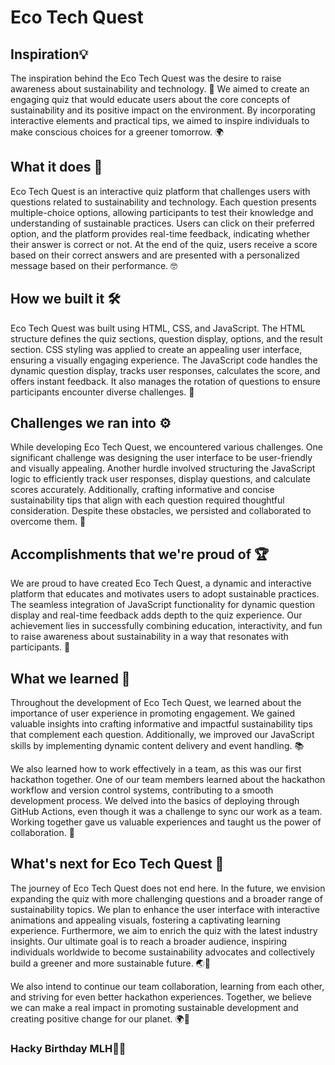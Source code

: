 # Eco Tech Quest
## Inspiration💡
The inspiration behind the Eco Tech Quest was the desire to raise awareness about sustainability and technology. 🌱 We aimed to create an engaging quiz that would educate users about the core concepts of sustainability and its positive impact on the environment. By incorporating interactive elements and practical tips, we aimed to inspire individuals to make conscious choices for a greener tomorrow. 🌍

## What it does 🚀 
Eco Tech Quest is an interactive quiz platform that challenges users with questions related to sustainability and technology. Each question presents multiple-choice options, allowing participants to test their knowledge and understanding of sustainable practices. Users can click on their preferred option, and the platform provides real-time feedback, indicating whether their answer is correct or not. At the end of the quiz, users receive a score based on their correct answers and are presented with a personalized message based on their performance. 🤓

## How we built it 🛠️ 
Eco Tech Quest was built using HTML, CSS, and JavaScript. The HTML structure defines the quiz sections, question display, options, and the result section. CSS styling was applied to create an appealing user interface, ensuring a visually engaging experience. The JavaScript code handles the dynamic question display, tracks user responses, calculates the score, and offers instant feedback. It also manages the rotation of questions to ensure participants encounter diverse challenges. 🔧

## Challenges we ran into ⚙️ 
While developing Eco Tech Quest, we encountered various challenges. One significant challenge was designing the user interface to be user-friendly and visually appealing. Another hurdle involved structuring the JavaScript logic to efficiently track user responses, display questions, and calculate scores accurately. Additionally, crafting informative and concise sustainability tips that align with each question required thoughtful consideration. Despite these obstacles, we persisted and collaborated to overcome them. 💪

## Accomplishments that we're proud of 🏆 
We are proud to have created Eco Tech Quest, a dynamic and interactive platform that educates and motivates users to adopt sustainable practices. The seamless integration of JavaScript functionality for dynamic question display and real-time feedback adds depth to the quiz experience. Our achievement lies in successfully combining education, interactivity, and fun to raise awareness about sustainability in a way that resonates with participants. 🌟

## What we learned 🧠 
Throughout the development of Eco Tech Quest, we learned about the importance of user experience in promoting engagement. We gained valuable insights into crafting informative and impactful sustainability tips that complement each question. Additionally, we improved our JavaScript skills by implementing dynamic content delivery and event handling. 📚

We also learned how to work effectively in a team, as this was our first hackathon together. One of our team members learned about the hackathon workflow and version control systems, contributing to a smooth development process. We delved into the basics of deploying through GitHub Actions, even though it was a challenge to sync our work as a team. Working together gave us valuable experiences and taught us the power of collaboration. 🤝

## What's next for Eco Tech Quest 🚀 
The journey of Eco Tech Quest does not end here. In the future, we envision expanding the quiz with more challenging questions and a broader range of sustainability topics. We plan to enhance the user interface with interactive animations and appealing visuals, fostering a captivating learning experience. Furthermore, we aim to enrich the quiz with the latest industry insights. Our ultimate goal is to reach a broader audience, inspiring individuals worldwide to become sustainability advocates and collectively build a greener and more sustainable future. 🌏🌿

We also intend to continue our team collaboration, learning from each other, and striving for even better hackathon experiences. Together, we believe we can make a real impact in promoting sustainable development and creating positive change for our planet. 🌍🌱

### Hacky Birthday **MLH**🥳🎉